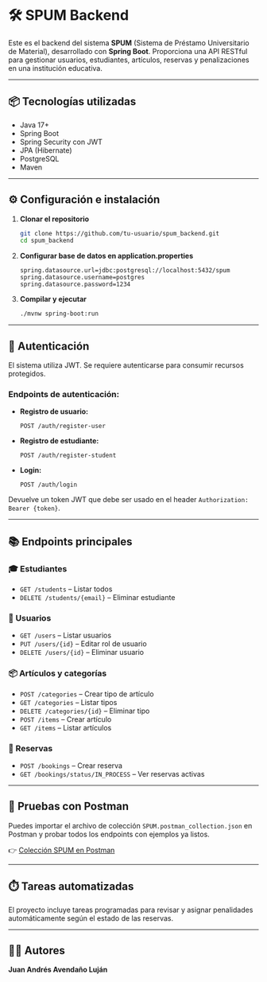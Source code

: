 # 🛠️ SPUM Backend

Este es el backend del sistema **SPUM** (Sistema de Préstamo Universitario de Material), desarrollado con **Spring Boot**. Proporciona una API RESTful para gestionar usuarios, estudiantes, artículos, reservas y penalizaciones en una institución educativa.

---

## 📦 Tecnologías utilizadas

- Java 17+
- Spring Boot
- Spring Security con JWT
- JPA (Hibernate)
- PostgreSQL
- Maven

---

## ⚙️ Configuración e instalación

1. **Clonar el repositorio**
   ```bash
   git clone https://github.com/tu-usuario/spum_backend.git
   cd spum_backend
   ```

2. **Configurar base de datos en application.properties**
   ```properties
   spring.datasource.url=jdbc:postgresql://localhost:5432/spum
   spring.datasource.username=postgres
   spring.datasource.password=1234
   ```

3. **Compilar y ejecutar**
   ```bash
   ./mvnw spring-boot:run
   ```

---

## 🔐 Autenticación

El sistema utiliza JWT. Se requiere autenticarse para consumir recursos protegidos.

### Endpoints de autenticación:

- **Registro de usuario:**
  ```
  POST /auth/register-user
  ```

- **Registro de estudiante:**
  ```
  POST /auth/register-student
  ```

- **Login:**
  ```
  POST /auth/login
  ```

Devuelve un token JWT que debe ser usado en el header `Authorization: Bearer {token}`.

---

## 📚 Endpoints principales

### 🎓 Estudiantes
- `GET /students` – Listar todos
- `DELETE /students/{email}` – Eliminar estudiante

### 👤 Usuarios
- `GET /users` – Listar usuarios
- `PUT /users/{id}` – Editar rol de usuario
- `DELETE /users/{id}` – Eliminar usuario

### 📦 Artículos y categorías
- `POST /categories` – Crear tipo de artículo
- `GET /categories` – Listar tipos
- `DELETE /categories/{id}` – Eliminar tipo
- `POST /items` – Crear artículo
- `GET /items` – Listar artículos

### 📆 Reservas
- `POST /bookings` – Crear reserva
- `GET /bookings/status/IN_PROCESS` – Ver reservas activas

---

## 🧪 Pruebas con Postman

Puedes importar el archivo de colección `SPUM.postman_collection.json` en Postman y probar todos los endpoints con ejemplos ya listos.

👉 [Colección SPUM en Postman](https://dark-station-5492176.postman.co/workspace/Juan-Avenda%C3%B1o's-Workspace~114dd96d-7017-46ee-89ea-ff60e87ae903/collection/45173369-9882fead-00f5-4816-b055-7aee69fcec2a?action=share&creator=45173369&active-environment=45173369-370b77fb-44d3-4ec8-be5c-7225de94450c)

---

## ⏱️ Tareas automatizadas

El proyecto incluye tareas programadas para revisar y asignar penalidades automáticamente según el estado de las reservas.

---

## 👨‍💻 Autores

**Juan Andrés Avendaño Luján**

